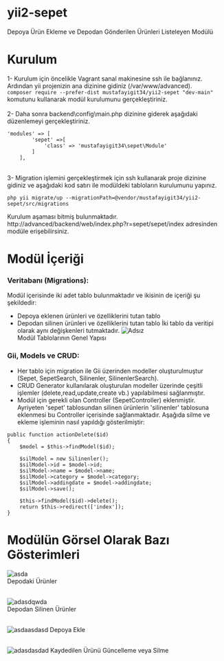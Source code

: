 # yii2-sepet
Depoya Ürün Ekleme ve Depodan Gönderilen Ürünleri Listeleyen Modülü

# Kurulum
1- Kurulum için öncelikle Vagrant sanal makinesine ssh ile bağlanınız. Ardından yii projenizin ana dizinine gidiniz (/var/www/advanced).<br>
 `composer require --prefer-dist mustafayigit34/yii2-sepet "dev-main"` komutunu kullanarak modül kurulumunu gerçekleştiriniz. <br><br>
2- Daha sonra backend\config\main.php dizinine giderek aşağıdaki düzenlemeyi gerçekleştiriniz.
```
'modules' => [
        'sepet' =>[
            'class' => 'mustafayigit34\sepet\Module'
        ]
    ],
``` 
<br>
3- Migration işlemini gerçekleştirmek için ssh kullanarak proje dizinine gidiniz ve aşağıdaki kod satırı ile modüldeki tabloların kurulumunu yapınız.<br>

`php yii migrate/up --migrationPath=@vendor/mustafayigit34/yii2-sepet/src/migrations`

Kurulum aşaması bitmiş bulunmaktadır.<br>
http://advanced/backend/web/index.php?r=sepet/sepet/index adresinden modüle erişebilirsiniz.

# Modül İçeriği
### Veritabanı (Migrations):
Modül içerisinde iki adet tablo bulunmaktadır ve ikisinin de içeriği şu şekildedir:
* Depoya eklenen ürünleri ve özelliklerini tutan tablo
* Depodan silinen ürünleri ve özelliklerini tutan tablo
İki tablo da veritipi olarak aynı değişkenleri tutmaktadır.
![Adsız](https://user-images.githubusercontent.com/65903573/104784028-6ff67380-5798-11eb-8e36-dd9e57c76202.png)<br>
Modül Tablolarının Genel Yapısı

### Gii, Models ve CRUD:
* Her tablo için migration ile Gii üzerinden modeller oluşturulmuştur (Sepet, SepetSearch, Silinenler, SilinenlerSearch).
* CRUD Generator kullanılarak oluşturulan modeller üzerinde çeşitli işlemler (delete,read,update,create vb.) yapılabilmesi sağlanmıştır.
* Modül için gerekli olan Controller (SepetController) eklenmiştir. Ayriyeten 'sepet' tablosundan silinen ürünlerin 'silinenler' tablosuna eklenmesi bu Controller içerisinde sağlanmaktadır. Aşağıda silme ve ekleme işleminin nasıl yapıldığı gösterilmiştir:
```
public function actionDelete($id)
{
    $model = $this->findModel($id);

    $silModel = new Silinenler();
    $silModel->id = $model->id;
    $silModel->name = $model->name;
    $silModel->category = $model->category;
    $silModel->addingdate = $model->addingdate;
    $silModel->save();

    $this->findModel($id)->delete();
    return $this->redirect(['index']);
}
```
# Modülün Görsel Olarak Bazı Gösterimleri
![asda](https://user-images.githubusercontent.com/65903573/104785258-23606780-579b-11eb-9cce-863be5c3a6b2.png)<br>
Depodaki Ürünler<br><br>

![adasdqwda](https://user-images.githubusercontent.com/65903573/104785322-47bc4400-579b-11eb-80e8-5e0fe7f1f3c3.png)<br>
Depodan Silinen Ürünler<br><br>

![asdaasdasd](https://user-images.githubusercontent.com/65903573/104785527-c3b68c00-579b-11eb-9af0-fd548fa7b0c0.png)
Depoya Ekle<br><br>

![adasdasdad](https://user-images.githubusercontent.com/65903573/104785623-02e4dd00-579c-11eb-82d4-20999f62d051.png)
Kaydedilen Ürünü Güncelleme veya Silme

